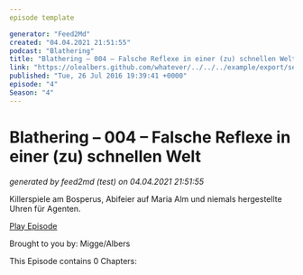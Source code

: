```yaml
---
episode template

generator: "Feed2Md"
created: "04.04.2021 21:51:55"
podcast: "Blathering"
title: "Blathering – 004 – Falsche Reflexe in einer (zu) schnellen Welt"
link: "https://olealbers.github.com/whatever/../../../example/export/seasons/1/2016/7/Blathering – 004 – Falsche Reflexe in einer (zu) schnellen Welt.md"
published: "Tue, 26 Jul 2016 19:39:41 +0000"
episode: "4"
Season: "4"
---
```


# Blathering – 004 – Falsche Reflexe in einer (zu) schnellen Welt
_generated by feed2md (test) on 04.04.2021 21:51:55_

Killerspiele am Bosperus, Abifeier auf Maria Alm und niemals hergestellte Uhren für Agenten.

[Play Episode](https://www.blathering.de/podlove/file/58/s/feed/c/mp3/blathering_004.mp3)

Brought to you by: Migge/Albers

This Episode contains 0 Chapters:



